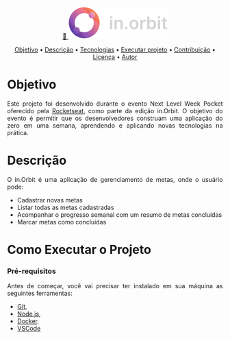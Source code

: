 <p align="center">
  <a href="#">
    🔗 <img src="https://github.com/Gelzieny/nlw_pocket_js/blob/main/.github/img/logo.svg?raw=true"  alt="Logo do projeto" />
  </a>
</p>

<p align="center">
 <a href="#objetivo">Objetivo</a> •
 <a href="#descricao">Descrição</a> • 
 <a href="#tecnologias">Tecnologias</a> • 
 <a href="#executar-projeto">Executar projeto</a> • 
 <a href="#contribuicao">Contribuição</a> • 
 <a href="#licenc-a">Licença</a> • 
 <a href="#autor">Autor</a>
</p>


# Objetivo
<p align="justify">
Este projeto foi desenvolvido durante o evento Next Level Week Pocket oferecido pela <a href="https://app.rocketseat.com.br/">Rocketseat</a>, como parte da edição in.Orbit. 
O objetivo do evento é permitir que os desenvolvedores construam uma aplicação do zero em uma semana, aprendendo e aplicando novas tecnologias na prática.
</p>

# Descrição

<p align="justify">O in.Orbit é uma aplicação de gerenciamento de metas, onde o usuário pode:</p>

  * Cadastrar novas metas
  * Listar todas as metas cadastradas
  * Acompanhar o progresso semanal com um resumo de metas concluídas
  * Marcar metas como concluídas

# Como Executar o Projeto

### Pré-requisitos

<p align="justify">Antes de começar, você vai precisar ter instalado em sua máquina as seguintes ferramentas:</p>

  *  [Git](https://git-scm.com), 
  *  [Node.js](https://nodejs.org/en/), 
  *  [Docker](https://www.docker.com/). 
  *  [VSCode](https://code.visualstudio.com/)
